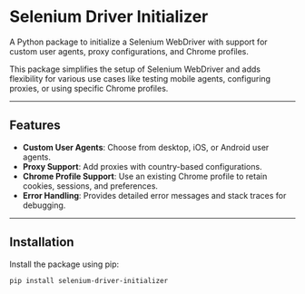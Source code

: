 # Selenium Driver Initializer

A Python package to initialize a Selenium WebDriver with support for custom user agents, proxy configurations, and Chrome profiles. 

This package simplifies the setup of Selenium WebDriver and adds flexibility for various use cases like testing mobile agents, configuring proxies, or using specific Chrome profiles.

---

## Features
- **Custom User Agents**: Choose from desktop, iOS, or Android user agents.
- **Proxy Support**: Add proxies with country-based configurations.
- **Chrome Profile Support**: Use an existing Chrome profile to retain cookies, sessions, and preferences.
- **Error Handling**: Provides detailed error messages and stack traces for debugging.

---

## Installation

Install the package using pip:

```bash
pip install selenium-driver-initializer
